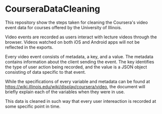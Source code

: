 # CourseraDataCleaning

This repository show the steps taken for cleaning the Coursera's video event data for courses offered by the University of Illinois. 

Video events are recorded as users interact with lecture videos through the browser. Videos watched on both iOS and Android apps will not be reflected in the exports.

Every video event consists of metadata, a key, and a value. The metadata contains information about the client sending the event. The key identifies the type of user action being recorded, and the value is a JSON object consisting of data specific to that event. 

While the specifications of every variable and metadata can be found at https://wiki.illinois.edu/wiki/display/coursera/video, the document will briefly explain each of the variables when they were in use. 

This data is cleaned in such way that every user intereaction is recorded at some specific point in time.

